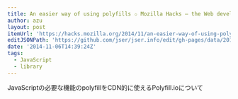 ```yaml
---
title: An easier way of using polyfills ✩ Mozilla Hacks – the Web developer blog
author: azu
layout: post
itemUrl: 'https://hacks.mozilla.org/2014/11/an-easier-way-of-using-polyfills/'
editJSONPath: 'https://github.com/jser/jser.info/edit/gh-pages/data/2014/11/index.json'
date: '2014-11-06T14:39:24Z'
tags:
  - JavaScript
  - library
---
```

JavaScriptの必要な機能のpolyfillをCDN的に使えるPolyfill.ioについて
